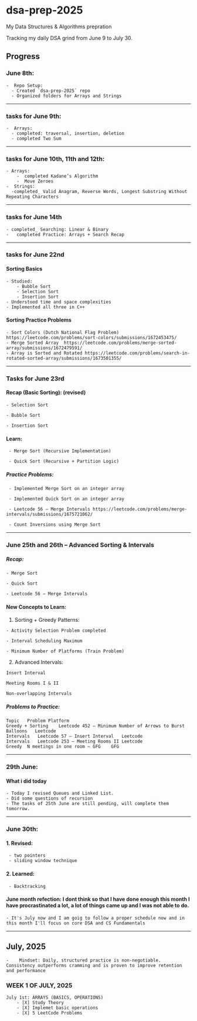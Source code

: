 # dsa-prep-2025
My Data Structures & Algorithms prepration

Tracking my daily DSA grind from June 9 to July 30.

##  Progress

###  June 8th:
    -  Repo Setup:
      - Created `dsa-prep-2025` repo
      - Organized folders for Arrays and Strings

------

### tasks for June 9th:
    -  Arrays:
      - completed: traversal, insertion, deletion
      - completed Two Sum

------
 
### tasks for June 10th, 11th and 12th:
    - Arrays:
        -  completed Kadane’s Algorithm
        -  Move Zeroes
    -  Strings:
      -completed_ Valid Anagram, Reverse Words, Longest Substring Without Repeating Characters


------

### tasks for June 14th
    - completed_ Searching: Linear & Binary
    -	completed Practice: Arrays + Search Recap


------


### tasks for June 22nd 

####  Sorting Basics
    - Studied:
        - Bubble Sort
        - Selection Sort
        - Insertion Sort
    - Understood time and space complexities
    - Implemented all three in C++

####  Sorting Practice Problems
    - Sort Colors (Dutch National Flag Problem)  https://leetcode.com/problems/sort-colors/submissions/1672453475/
    - Merge Sorted Array  https://leetcode.com/problems/merge-sorted-array/submissions/1672479591/
    - Array is Sorted and Rotated https://leetcode.com/problems/search-in-rotated-sorted-array/submissions/1673501355/

-----

### Tasks for June 23rd
#### Recap (Basic Sorting): (revised)

    - Selection Sort
    
    - Bubble Sort
    
    - Insertion Sort

#### Learn:
    
     - Merge Sort (Recursive Implementation)
    
     - Quick Sort (Recursive + Partition Logic)

##### Practice Problems:

     - Implemented Merge Sort on an integer array
    
     - Implemented Quick Sort on an integer array
    
     - Leetcode 56 – Merge Intervals https://leetcode.com/problems/merge-intervals/submissions/1675721062/
    
     - Count Inversions using Merge Sort 

--------

### June 25th and 26th – Advanced Sorting & Intervals
##### Recap:
    - Merge Sort
    
    - Quick Sort
    
    - Leetcode 56 – Merge Intervals

#### New Concepts to Learn:

  1. Sorting + Greedy Patterns:
    
    - Activity Selection Problem completed
    
    - Interval Scheduling Maximum
    
    - Minimum Number of Platforms (Train Problem)
    
  2. Advanced Intervals:
     
    Insert Interval
    
    Meeting Rooms I & II
    
    Non-overlapping Intervals
  
 ##### Problems to Practice:
    Topic	Problem	Platform
    Greedy + Sorting	Leetcode 452 – Minimum Number of Arrows to Burst Balloons	Leetcode
    Intervals	Leetcode 57 – Insert Interval	Leetcode
    Intervals	Leetcode 253 – Meeting Rooms II	Leetcode
    Greedy	N meetings in one room – GFG	GFG

--------


### 29th June: 
#### What i did today
    - Today I revised Queues and Linked List.
    - Did some questions of recursion
    - The tasks of 25th June are still pending, will complete them tomorrow.

------

### June 30th:
#### 1. Revised:
     - two pointers
     - sliding window technique
  
#### 2. Learned:
     - Backtracking
     
  

#### June month refection: I dont think so that I have done enough this month I have procrastinated a lot, a lot of things came up and I was not able to do. 
    - It's July now and I am goig to follow a proper schedule now and in this month I'll focus on core DSA and CS Fundamentals

-----------------


## July, 2025
    -    Mindset: Daily, structured practice is non-negotiable. Consistency outperforms cramming and is proven to improve retention and performance

### WEEK 1 OF JULY, 2025
    July 1st: ARRAYS (BASICS, OPERATIONS)
        - [X] Study Theory
        - [X] Implemet basic operations
        - [X] 5 LeetCode Problems



  
